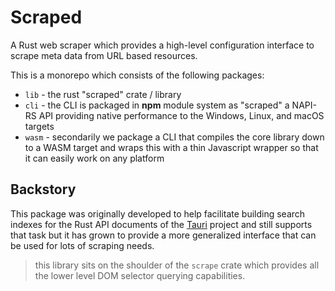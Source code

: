 # Scraped

A Rust web scraper which provides a high-level configuration interface to scrape meta data from URL based resources.

This is a monorepo which consists of the following packages:

- `lib` - the rust "scraped" crate / library
- `cli` - the CLI is packaged in **npm** module system as "scraped" a NAPI-RS API providing native performance to the Windows, Linux, and macOS targets
- `wasm` - secondarily we package a CLI that compiles the core library down to a WASM target and wraps this with a thin Javascript wrapper so that it can easily work on any platform

## Backstory

This package was originally developed to help facilitate building search indexes for the Rust API documents of the [Tauri](https://tauri.studio) project and still supports that task but it has grown to provide a more generalized interface that can be used for lots of scraping needs.

> this library sits on the shoulder of the `scrape` crate which provides all the lower level DOM selector querying capabilities.